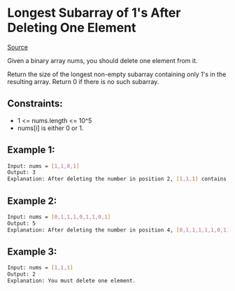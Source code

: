 # Longest Subarray of 1's After Deleting One Element
[Source](https://leetcode.com/problems/longest-subarray-of-1s-after-deleting-one-element)

Given a binary array nums, you should delete one element from it.

Return the size of the longest non-empty subarray containing only 1's in the resulting array. Return 0 if there is no such subarray.

## Constraints:

 - 1 <= nums.length <= 10^5
 - nums[i] is either 0 or 1.

## Example 1:
```sh
Input: nums = [1,1,0,1]
Output: 3
Explanation: After deleting the number in position 2, [1,1,1] contains 3 numbers with value of 1's.
```

## Example 2:
```sh
Input: nums = [0,1,1,1,0,1,1,0,1]
Output: 5
Explanation: After deleting the number in position 4, [0,1,1,1,1,1,0,1] longest subarray with value of 1's is [1,1,1,1,1].
```

## Example 3:
```sh
Input: nums = [1,1,1]
Output: 2
Explanation: You must delete one element.
```